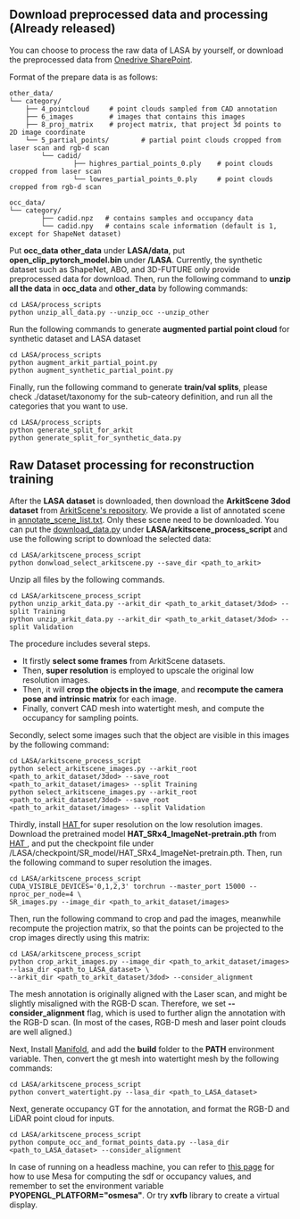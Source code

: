 ## Download preprocessed data and processing (Already released)
You can choose to process the raw data of LASA by yourself, or download the preprocessed data from <a href="https://cuhko365.sharepoint.com/:f:/s/CUHKSZ_SSE_GAP-Lab2/Eu_V8OWr7VdDj--6xzWm2AwBuJsDBOLHA2z09D29cQtq_g?e=fkEpPo">Onedrive SharePoint<a/>. 

Format of the prepare data is as follows:
```
other_data/
└── category/
    ├── 4_pointcloud     # point clouds sampled from CAD annotation
    ├── 6_images         # images that contains this images
    ├── 8_proj_matrix    # project matrix, that project 3d points to 2D image coordinate
    └── 5_partial_points/        # partial point clouds cropped from laser scan and rgb-d scan
        └── cadid/
                ├── highres_partial_points_0.ply    # point clouds cropped from laser scan
                └── lowres_partial_points_0.ply    	# point clouds cropped from rgb-d scan
 
occ_data/
└── category/
        ├── cadid.npz   # contains samples and occupancy data 
        └── cadid.npy   # contains scale information (default is 1, except for ShapeNet dataset)
```
Put **occ_data** **other_data** under **LASA/data**, put **open_clip_pytorch_model.bin** under **/LASA**. 
Currently, the synthetic dataset such as ShapeNet, ABO, and 3D-FUTURE only provide preprocessed data for download. 
Then, run the following command to **unzip all the data** in **occ_data** and **other_data** by following commands:
```angular2html
cd LASA/process_scripts
python unzip_all_data.py --unzip_occ --unzip_other
```
Run the following commands to generate **augmented partial point cloud** for synthetic dataset and LASA dataset
```angular2html
cd LASA/process_scripts
python augment_arkit_partial_point.py
python augment_synthetic_partial_point.py
```
Finally, run the following command to generate **train/val splits**, please check ./dataset/taxonomy for the sub-cateory definition, and 
run all the categories that you want to use.
```angular2html
cd LASA/process_scripts
python generate_split_for_arkit
python generate_split_for_synthetic_data.py
```

## Raw Dataset processing for reconstruction training
After the **LASA dataset** is downloaded, then download the **ArkitScene 3dod dataset** from <a href="https://github.com/apple/ARKitScenes">ArkitScene's repository</a>. We provide a list of annotated scene in
<a href=https://github.com/GAP-LAB-CUHK-SZ/LASA/arkitscene_process_script/annotate_scene_list.txt>annotate_scene_list.txt</a>. Only these scene need to be downloaded.
You can put the <a href="https://github.com/apple/ARKitScenes/blob/main/download_data.py">download_data.py</a> under **LASA/arkitscene_process_script** and use the following script to download the selected data:
```angular2html
cd LASA/arkitscene_process_script
python donwload_select_arkitscene.py --save_dir <path_to_arkit>
```
Unzip all files by the following commands.
```angular2html
cd LASA/arkitscene_process_script
python unzip_arkit_data.py --arkit_dir <path_to_arkit_dataset/3dod> --split Training
python unzip_arkit_data.py --arkit_dir <path_to_arkit_dataset/3dod> --split Validation
```
The procedure includes several steps. 
- It firstly **select some frames** from ArkitScene datasets.
- Then, **super resolution** is employed to upscale the original low resolution images.
- Then, it will **crop the objects in the image**, and **recompute the camera pose and 
intrinsic matrix** for each image. 
- Finally, convert CAD mesh into watertight mesh, and compute the occupancy for sampling points.

Secondly, select some images such that the object are visible in this images by the following command:
```angular2html
cd LASA/arkitscene_process_script
python select_arkitscene_images.py --arkit_root <path_to_arkit_dataset/3dod> --save_root <path_to_arkit_dataset/images> --split Training
python select_arkitscene_images.py --arkit_root <path_to_arkit_dataset/3dod> --save_root <path_to_arkit_dataset/images> --split Validation
```
Thirdly, install <a href="https://github.com/XPixelGroup/HAT"> HAT <a/> for super resolution on the low resolution images.
Download the pretrained model **HAT_SRx4_ImageNet-pretrain.pth** from <a href="https://github.com/XPixelGroup/HAT"> HAT <a/>, 
and put the checkpoint file under /LASA/checkpoint/SR_model/HAT_SRx4_ImageNet-pretrain.pth. 
Then, run the following command to super resolution the images.
```angular2html
cd LASA/arkitscene_process_script
CUDA_VISIBLE_DEVICES='0,1,2,3' torchrun --master_port 15000 --nproc_per_node=4 \
SR_images.py --image_dir <path_to_arkit_dataset/images>
```
Then, run the following command to crop and pad the images, meanwhile recompute the projection matrix, so
that the points can be projected to the crop images directly using this matrix:
```angular2html
cd LASA/arkitscene_process_script
python crop_arkit_images.py --image_dir <path_to_arkit_dataset/images> --lasa_dir <path_to_LASA_dataset> \
--arkit_dir <path_to_arkit_dataset/3dod> --consider_alignment
```
The mesh annotation is originally aligned with the Laser scan, and might be slightly misaligned with the RGB-D scan.
Therefore, we set **--consider_alignment** flag, which is used to further align the annotation with the RGB-D scan. 
(In most of the cases, RGB-D mesh and laser point clouds are well aligned.)

Next, Install <a href="https://github.com/hjwdzh/Manifold">Manifold</a>, and add the **build** folder to
the **PATH** environment variable. Then, convert the gt mesh into watertight mesh by the following commands:
```angular2html
cd LASA/arkitscene_process_script
python convert_watertight.py --lasa_dir <path_to_LASA_dataset>
```


Next, generate occupancy GT for the annotation, and format the RGB-D and LiDAR point cloud for inputs.
```angular2html
cd LASA/arkitscene_process_script
python compute_occ_and_format_points_data.py --lasa_dir <path_to_LASA_dataset> --consider_alignment
```
In case of running on a headless machine, you can refer to 
<a href="https://pyrender.readthedocs.io/en/latest/install/index.html?highlight=ssh#getting-pyrender-working-with-osmesa">this page</a> for
how to use Mesa for computing the sdf or occupancy values, and remember to set the environment variable **PYOPENGL_PLATFORM="osmesa"**. 
Or try **xvfb** library to create a virtual display. 